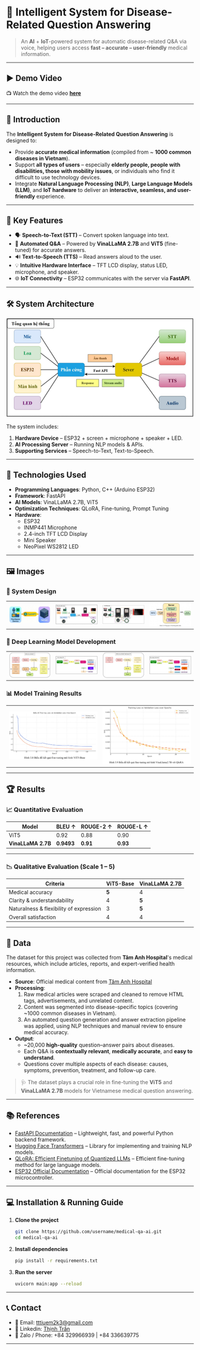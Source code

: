 # 🤖 Intelligent System for Disease-Related Question Answering

> An **AI** + **IoT**-powered system for automatic disease-related Q&A via voice, helping users access **fast – accurate – user-friendly** medical information.

---

## ▶️ Demo Video
📺 Watch the demo video **[here](https://youtu.be/j2nC14IqkZw)**

---

## 📜 Introduction

The **Intelligent System for Disease-Related Question Answering** is designed to:
- Provide **accurate medical information** (compiled from ~ **1000 common diseases in Vietnam**).
- Support **all types of users** – especially **elderly people, people with disabilities, those with mobility issues**, or individuals who find it difficult to use technology devices.
- Integrate **Natural Language Processing (NLP)**, **Large Language Models (LLM)**, and **IoT hardware** to deliver an **interactive, seamless, and user-friendly** experience.

---

## 🔧 Key Features

- 🗣 **Speech-to-Text (STT)** – Convert spoken language into text.
- 🤖 **Automated Q&A** – Powered by **VinaLLaMA 2.7B** and **ViT5** (fine-tuned) for accurate answers.
- 🔊 **Text-to-Speech (TTS)** – Read answers aloud to the user.
- 💡 **Intuitive Hardware Interface** – TFT LCD display, status LED, microphone, and speaker.
- 🌐 **IoT Connectivity** – ESP32 communicates with the server via **FastAPI**.

---

## 🛠️ System Architecture

![System Architecture Diagram](./Image/1.JPG)

The system includes:
1. **Hardware Device** – ESP32 + screen + microphone + speaker + LED.
2. **AI Processing Server** – Running NLP models & APIs.
3. **Supporting Services** – Speech-to-Text, Text-to-Speech.

---

## 🧠 Technologies Used

- **Programming Languages**: Python, C++ (Arduino ESP32)
- **Framework**: FastAPI
- **AI Models**: VinaLLaMA 2.7B, ViT5
- **Optimization Techniques**: QLoRA, Fine-tuning, Prompt Tuning
- **Hardware**:
  - ESP32
  - INMP441 Microphone
  - 2.4-inch TFT LCD Display
  - Mini Speaker
  - NeoPixel WS2812 LED

---

## 🖼️ Images

### 🎨 System Design
| | | | |
|---|---|---|---|
| ![](Image/11.JPG) | ![](Image/2.JPG) | ![](Image/3.JPG) | ![](Image/4.JPG) |

### 🚧 Deep Learning Model Development
| | | | |
|---|---|---|---|
| ![](Image/5.JPG) | ![](Image/6.JPG) | ![](Image/7.JPG) | ![](Image/8.JPG) |

### 📊 Model Training Results
| | |
|---|---|
| ![](Image/9.JPG) | ![](Image/10.JPG) |

---

## 🏆 Results

### 📈 Quantitative Evaluation
| Model | BLEU ↑ | ROUGE-2 ↑ | ROUGE-L ↑ |
|-------|--------|-----------|-----------|
| ViT5  | 0.92   | 0.88      | 0.90      |
| **VinaLLaMA 2.7B** | **0.9493** | **0.91**  | **0.93** |

---

### 📉 Qualitative Evaluation (Scale 1 – 5)

| **Criteria** | **ViT5-Base** | **VinaLLaMA 2.7B** |
|--------------|--------------|--------------------|
| Medical accuracy | **5** | 4 |
| Clarity & understandability | 4 | **5** |
| Naturalness & flexibility of expression | 3 | **5** |
| Overall satisfaction | 4 | 4 |

---

## 📂 Data

The dataset for this project was collected from **Tâm Anh Hospital**'s medical resources, which include articles, reports, and expert-verified health information.

- **Source**: Official medical content from [Tâm Anh Hospital]([https://tamanhhospital.vn/](https://tamanhhospital.vn/benh-hoc-a-z/))
- **Processing**:
  1. Raw medical articles were scraped and cleaned to remove HTML tags, advertisements, and unrelated content.
  2. Content was segmented into disease-specific topics (covering ~1000 common diseases in Vietnam).
  3. An automated question generation and answer extraction pipeline was applied, using NLP techniques and manual review to ensure medical accuracy.
- **Output**:  
  - ~20,000 **high-quality** question–answer pairs about diseases.
  - Each Q&A is **contextually relevant**, **medically accurate**, and **easy to understand**.
  - Questions cover multiple aspects of each disease: causes, symptoms, prevention, treatment, and follow-up care.

> 🩺 The dataset plays a crucial role in fine-tuning the **ViT5** and **VinaLLaMA 2.7B** models for Vietnamese medical question answering.

---

## 📚 References

- [FastAPI Documentation](https://fastapi.tiangolo.com/) – Lightweight, fast, and powerful Python backend framework.
- [Hugging Face Transformers](https://huggingface.co/docs/transformers/index) – Library for implementing and training NLP models.
- [QLoRA: Efficient Finetuning of Quantized LLMs](https://arxiv.org/abs/2305.14314) – Efficient fine-tuning method for large language models.
- [ESP32 Official Documentation](https://docs.espressif.com/projects/esp-idf/en/latest/esp32/) – Official documentation for the ESP32 microcontroller.

---

## 💻 Installation & Running Guide

1. **Clone the project**
   ```bash
   git clone https://github.com/username/medical-qa-ai.git
   cd medical-qa-ai
2. **Install dependencies**
   ```bash
   pip install -r requirements.txt
3. **Run the server**
   ```bash
   uvicorn main:app --reload

---

##  📞 Contact
- 📧 Email: tttiuem2k3@gmail.com
- 👥 Linkedin: [Thịnh Trần](https://www.linkedin.com/in/thinh-tran-04122k3/)
- 💬 Zalo / Phone: +84 329966939 | +84 336639775

---


   
